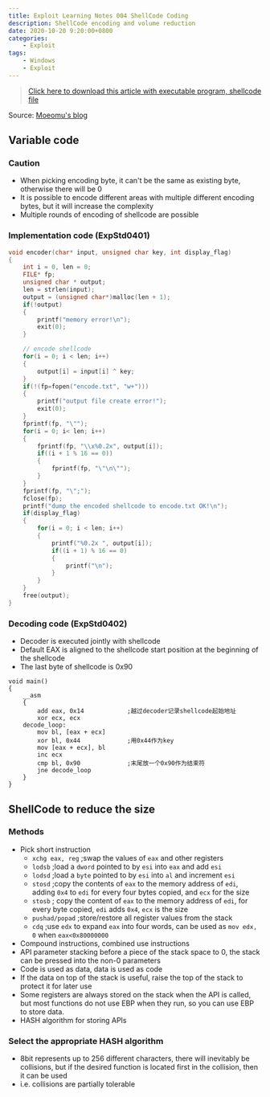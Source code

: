 ```yaml
---
title: Exploit Learning Notes 004 ShellCode Coding
description: ShellCode encoding and volume reduction
date: 2020-10-20 9:20:00+0800
categories:
    - Exploit
tags:
    - Windows
    - Exploit
---
```


> [Click here to download this article with executable program, shellcode file](./exploit-study-04.zip)

Source: [Moeomu's blog](/posts/exploit-learning-notes-004-shellcode-coding/)

## Variable code

### Caution

- When picking encoding byte, it can't be the same as existing byte, otherwise there will be 0
- It is possible to encode different areas with multiple different encoding bytes, but it will increase the complexity
- Multiple rounds of encoding of shellcode are possible

### Implementation code (ExpStd0401)

```CPP
void encoder(char* input, unsigned char key, int display_flag)
{
    int i = 0, len = 0;
    FILE* fp;
    unsigned char * output;
    len = strlen(input);
    output = (unsigned char*)malloc(len + 1);
    if(!output)
    {
        printf("memory error!\n");
        exit(0);
    }

    // encode shellcode
    for(i = 0; i < len; i++)
    {
        output[i] = input[i] ^ key;
    }
    if(!(fp=fopen("encode.txt", "w+")))
    {
        printf("output file create error!");
        exit(0);
    }
    fprintf(fp, "\"");
    for(i = 0; i< len; i++)
    {
        fprintf(fp, "\\x%0.2x", output[i]);
        if((i + 1 % 16 == 0))
        {
            fprintf(fp, "\"\n\"");
        }
    }
    fprintf(fp, "\";");
    fclose(fp);
    printf("dump the encoded shellcode to encode.txt OK!\n");
    if(display_flag)
    {
        for(i = 0; i < len; i++)
        {
            printf("%0.2x ", output[i]);
            if((i + 1) % 16 == 0)
            {
                printf("\n");
            }
        }
    }
    free(output);
}
```

### Decoding code (ExpStd0402)

- Decoder is executed jointly with shellcode
- Default EAX is aligned to the shellcode start position at the beginning of the shellcode
- The last byte of shellcode is 0x90

```x86asm
void main()
{
    __asm
    {
        add eax, 0x14            ;越过decoder记录shellcode起始地址
        xor ecx, ecx
    decode_loop:
        mov bl, [eax + ecx]
        xor bl, 0x44             ;用0x44作为key
        mov [eax + ecx], bl
        inc ecx
        cmp bl, 0x90             ;末尾放一个0x90作为结束符
        jne decode_loop
    }
}
```

## ShellCode to reduce the size

### Methods

- Pick short instruction
  - `xchg eax, reg` ;swap the values of `eax` and other registers
  - `lodsb` ;load a `dword` pointed to by `esi` into `eax` and add `esi`
  - `lodsd` ;load a `byte` pointed to by `esi` into `al` and increment `esi`
  - `stosd` ;copy the contents of `eax` to the memory address of `edi`, adding `0x4` to `edi` for every four bytes copied, and `ecx` for the size
  - `stosb` ; copy the content of `eax` to the memory address of `edi`, for every byte copied, `edi` adds `0x4`, `ecx` is the size
  - `pushad/popad` ;store/restore all register values from the stack
  - `cdq` ;use `edx` to expand `eax` into four words, can be used as `mov edx, 0` when `eax<0x80000000`
- Compound instructions, combined use instructions
- API parameter stacking before a piece of the stack space to 0, the stack can be pressed into the non-0 parameters
- Code is used as data, data is used as code
- If the data on top of the stack is useful, raise the top of the stack to protect it for later use
- Some registers are always stored on the stack when the API is called, but most functions do not use EBP when they run, so you can use EBP to store data.
- HASH algorithm for storing APIs

### Select the appropriate HASH algorithm

- 8bit represents up to 256 different characters, there will inevitably be collisions, but if the desired function is located first in the collision, then it can be used
- i.e. collisions are partially tolerable
